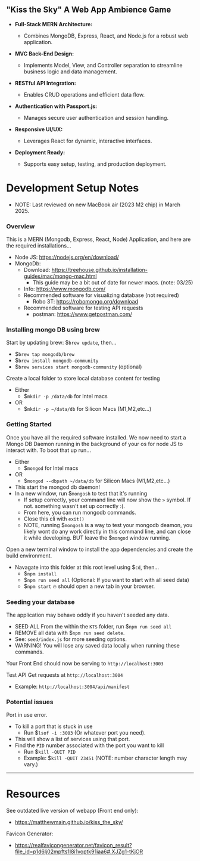 ## "Kiss the Sky" A Web App Ambience Game
- **Full-Stack MERN Architecture:** 
  - Combines MongoDB, Express, React, and Node.js for a robust web application.
- **MVC Back-End Design:** 
  - Implements Model, View, and Controller separation to streamline business logic and data management.

- **RESTful API Integration:** 
  - Enables CRUD operations and efficient data flow.

- **Authentication with Passport.js:** 
  - Manages secure user authentication and session handling.

- **Responsive UI/UX:** 
  - Leverages React for dynamic, interactive interfaces.

- **Deployment Ready:** 
  - Supports easy setup, testing, and production deployment.



# Development Setup Notes
* NOTE: Last reviewed on new MacBook air (2023 M2 chip) in March 2025.

### Overview
This is a MERN (Mongodb, Express, React, Node) Application, and here are the required installations...
- Node JS: https://nodejs.org/en/download/
- MongoDb:
  - Download: https://treehouse.github.io/installation-guides/mac/mongo-mac.html
    - This guide may be a bit out of date for newer macs. (note: 03/25)
  - Info: https://www.mongodb.com/
  - Recommended software for visualizing database (not required)
    - Robo 3T: https://robomongo.org/download
  - Recommended software for testing API requests
    - postman: https://www.getpostman.com/

### Installing mongo DB using brew

Start by updating brew: $`brew update`, then...
- $`brew tap mongodb/brew`
- $`brew install mongodb-community`
- $`brew services start mongodb-community` (optional)

Create a local folder to store local database content for testing
- Either
  - $`mkdir -p /data/db` for Intel macs
- OR
  - $`mkdir -p ~/data/db` for Silicon Macs (M1,M2,etc...)

### Getting Started
Once you have all the required software installed. We now need to start a Mongo DB Daemon running in the background of your os for node JS to interact with. To boot that up run...
- Either
  - $`mongod` for Intel macs
- OR
  - $`mongod --dbpath ~/data/db` for Silicon Macs (M1,M2,etc...)
- This start the mongod db daemon!
- In a new window, run $`mongosh` to test that it's running
  - If setup correctly, your command line will now show the `>` symbol. If not. something wasn't set up correctly :(.
  - From here, you can run mongodb commands. 
  - Close this cli with `exit()`
  - NOTE, running $`mongosh` is a way to test your mongodb deamon, you likely wont do any work directly in this command line, and can close it while developing. BUT leave the $`mongod` window running. 

Open a new terminal window to install the app dependencies and create the build environment.
- Navagate into this folder at this root level using $`cd`, then...
  - $`npm install`
  - $`npm run seed all` (Optional: If you want to start with all seed data)
  - $`npm start` 🔥 should open a new tab in your browser. 

### Seeding your database
The application may behave oddly if you haven't seeded any data.
- SEED ALL From the within the `KTS` folder, run $`npm run seed all`
- REMOVE all data with $`npm run seed delete`.
- See: `seed/index.js` for more seeding options.
- WARNING! You will lose any saved data locally when running these commands.

Your Front End should now be serving to `http://localhost:3003`

Test API Get requests at `http://localhost:3004`
- Example: `http://localhost:3004/api/manifest`

### Potential issues

Port in use error.
- To kill a port that is stuck in use
  - Run $`lsof -i :3003` (Or whatever port you need).
- This will show a list of services using that port.
- Find the `PID` number associated with the port you want to kill
  - Run $`kill -QUIT PID`
  - Example: $`kill -QUIT 23451` (NOTE: number character length may vary.)


----
# Resources

See outdated live version of webapp (Front end only):
- https://matthewmain.github.io/kiss_the_sky/

Favicon Generator:
- https://realfavicongenerator.net/favicon_result?file_id=p1d6lj02mpfts1l8i1voptk91iaa6#.XJZg1-tKjOR
